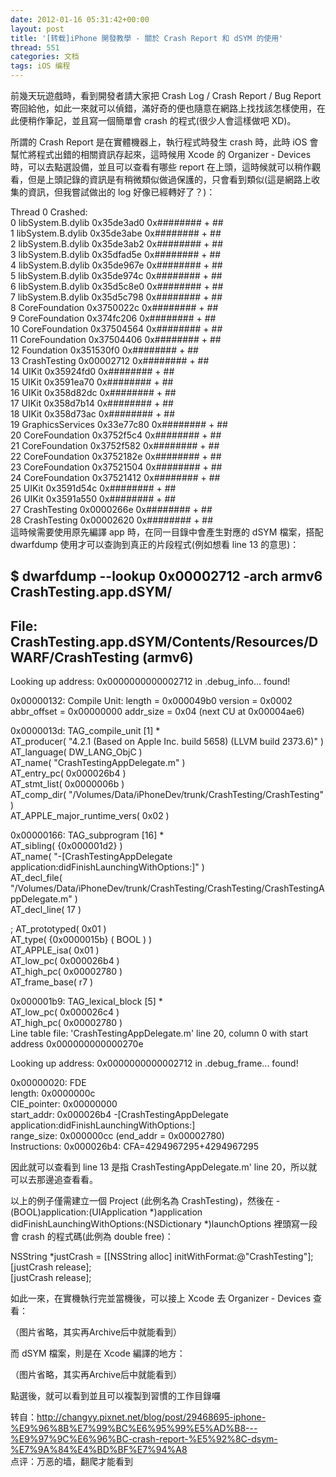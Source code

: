 ```yaml
---
date: 2012-01-16 05:31:42+00:00
layout: post
title: '[转载]iPhone 開發教學 - 關於 Crash Report 和 dSYM 的使用'
thread: 551
categories: 文档
tags: iOS 编程
---
```


前幾天玩遊戲時，看到開發者請大家把 Crash Log / Crash Report / Bug Report 寄回給他，如此一來就可以偵錯，滿好奇的便也隨意在網路上找找該怎樣使用，在此便稍作筆記，並且寫一個簡單會 crash 的程式(很少人會這樣做吧 XD)。  
  
所謂的 Crash Report 是在實體機器上，執行程式時發生 crash 時，此時 iOS 會幫忙將程式出錯的相關資訊存起來，這時候用 Xcode 的 Organizer - Devices 時，可以去點選設備，並且可以查看有哪些 report 在上頭，這時候就可以稍作觀看，但是上頭記錄的資訊是有稍微類似做過保護的，只會看到類似(這是網路上收集的資訊，但我嘗試做出的 log 好像已經轉好了？)：  
<!-- more -->  
Thread 0 Crashed:  
0   libSystem.B.dylib               0x35de3ad0 0x######## + ##  
1   libSystem.B.dylib               0x35de3abe 0x######## + ##  
2   libSystem.B.dylib               0x35de3ab2 0x######## + ##  
3   libSystem.B.dylib               0x35dfad5e 0x######## + ##  
4   libSystem.B.dylib               0x35de967e 0x######## + ##  
5   libSystem.B.dylib               0x35de974c 0x######## + ##  
6   libSystem.B.dylib               0x35d5c8e0 0x######## + ##  
7   libSystem.B.dylib               0x35d5c798 0x######## + ##  
8   CoreFoundation                  0x3750022c 0x######## + ##  
9   CoreFoundation                  0x374fc206 0x######## + ##  
10  CoreFoundation                  0x37504564 0x######## + ##  
11  CoreFoundation                  0x37504406 0x######## + ##  
12  Foundation                      0x351530f0 0x######## + ##  
13  CrashTesting                    0x00002712 0x######## + ##  
14  UIKit                           0x35924fd0 0x######## + ##  
15  UIKit                           0x3591ea70 0x######## + ##  
16  UIKit                           0x358d82dc 0x######## + ##  
17  UIKit                           0x358d7b14 0x######## + ##  
18  UIKit                           0x358d73ac 0x######## + ##  
19  GraphicsServices                0x33e77c80 0x######## + ##  
20  CoreFoundation                  0x3752f5c4 0x######## + ##  
21  CoreFoundation                  0x3752f582 0x######## + ##  
22  CoreFoundation                  0x3752182e 0x######## + ##  
23  CoreFoundation                  0x37521504 0x######## + ##  
24  CoreFoundation                  0x37521412 0x######## + ##  
25  UIKit                           0x3591d54c 0x######## + ##  
26  UIKit                           0x3591a550 0x######## + ##  
27  CrashTesting                    0x0000266e 0x######## + ##  
28  CrashTesting                    0x00002620 0x######## + ##  
這時候需要使用原先編譯 app 時，在同一目錄中會產生對應的 dSYM 檔案，搭配 dwarfdump 使用才可以查詢到真正的片段程式(例如想看 line 13 的意思)：  
  
$ dwarfdump --lookup 0x00002712 -arch armv6 CrashTesting.app.dSYM/  
----------------------------------------------------------------------  
File: CrashTesting.app.dSYM/Contents/Resources/DWARF/CrashTesting (armv6)  
----------------------------------------------------------------------  
Looking up address: 0x0000000000002712 in .debug_info... found!  
  
0x00000132: Compile Unit: length = 0x000049b0  version = 0x0002  abbr_offset = 0x00000000  addr_size = 0x04  (next CU at 0x00004ae6)  
  
0x0000013d: TAG_compile_unit [1] *  
            AT_producer( "4.2.1 (Based on Apple Inc. build 5658) (LLVM build 2373.6)" )  
            AT_language( DW_LANG_ObjC )  
            AT_name( "CrashTestingAppDelegate.m" )  
            AT_entry_pc( 0x000026b4 )  
            AT_stmt_list( 0x0000006b )  
            AT_comp_dir( "/Volumes/Data/iPhoneDev/trunk/CrashTesting/CrashTesting" )  
            AT_APPLE_major_runtime_vers( 0x02 )  
  
0x00000166:     TAG_subprogram [16] *  
                AT_sibling( {0x000001d2} )  
                AT_name( "-[CrashTestingAppDelegate application:didFinishLaunchingWithOptions:]" )  
                AT_decl_file( "/Volumes/Data/iPhoneDev/trunk/CrashTesting/CrashTesting/CrashTestingAppDelegate.m" )  
                AT_decl_line( 17 )  

;               AT_prototyped( 0x01 )  
                AT_type( {0x0000015b} ( BOOL ) )  
                AT_APPLE_isa( 0x01 )  
                AT_low_pc( 0x000026b4 )  
                AT_high_pc( 0x00002780 )  
                AT_frame_base( r7 )  
  
0x000001b9:         TAG_lexical_block [5] *  
                    AT_low_pc( 0x000026c4 )  
                    AT_high_pc( 0x00002780 )  
Line table file: 'CrashTestingAppDelegate.m' line 20, column 0 with start address 0x000000000000270e  
  
Looking up address: 0x0000000000002712 in .debug_frame... found!  
  
0x00000020: FDE  
       length: 0x0000000c  
  CIE_pointer: 0x00000000  
   start_addr: 0x000026b4 -[CrashTestingAppDelegate application:didFinishLaunchingWithOptions:]  
   range_size: 0x000000cc (end_addr = 0x00002780)  
 Instructions: 0x000026b4: CFA=4294967295+4294967295  
  
因此就可以查看到 line 13 是指 CrashTestingAppDelegate.m' line 20，所以就可以去那邊追查看看。  
  
以上的例子僅需建立一個 Project (此例名為 CrashTesting)，然後在 - (BOOL)application:(UIApplication *)application didFinishLaunchingWithOptions:(NSDictionary *)launchOptions 裡頭寫一段會 crash 的程式碼(此例為 double free)：  
  
   NSString *justCrash = [[NSString alloc] initWithFormat:@"CrashTesting"];  
   [justCrash release];  
   [justCrash release];  
  
如此一來，在實機執行完並當機後，可以接上 Xcode 去 Organizer - Devices 查看：  
  
（图片省略，其实再Archive后中就能看到）  
  
而 dSYM 檔案，則是在 Xcode 編譯的地方：  
  
（图片省略，其实再Archive后中就能看到）  
  
  
點選後，就可以看到並且可以複製到習慣的工作目錄囉  
  
转自：http://changyy.pixnet.net/blog/post/29468695-iphone-%E9%96%8B%E7%99%BC%E6%95%99%E5%AD%B8---%E9%97%9C%E6%96%BC-crash-report-%E5%92%8C-dsym-%E7%9A%84%E4%BD%BF%E7%94%A8  
点评：万恶的墙，翻爬才能看到

